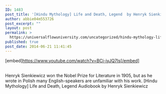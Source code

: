 ```yaml
---
ID: 1483
post_title: '[Hindu Mythology] Life and Death, Legend  by Henryk Sienkiewicz'
author: abbie04m553726
post_excerpt: ""
layout: post
permalink: >
  https://universalflowuniversity.com/uncategorized/hindu-mythology-life-and-death-legend-by-henryk-sienkiewicz/
published: true
post_date: 2014-06-21 11:41:45
---
```

[embed]https://www.youtube.com/watch?v=BCi-iyJQ7Is[/embed]</br></br>
<p>Henryk Sienkiewicz won the Nobel Prize for Literature in 1905, but as he wrote in Polish many English-speakers are unfamiliar with his work. 
[Hindu Mythology] Life and Death, Legend Audiobook by Henryk Sienkiewicz</p>
